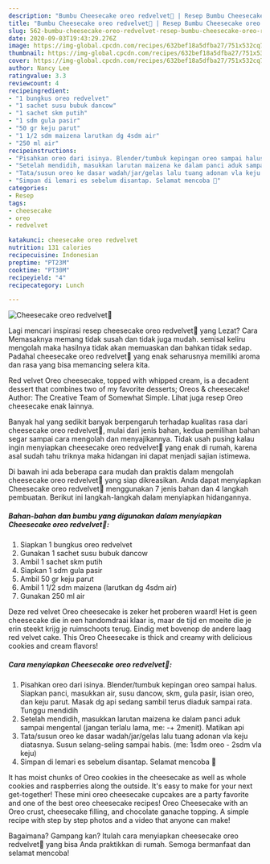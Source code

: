 ```yaml
---
description: "Bumbu Cheesecake oreo redvelvet🍰 | Resep Bumbu Cheesecake oreo redvelvet🍰 Yang Enak Dan Mudah"
title: "Bumbu Cheesecake oreo redvelvet🍰 | Resep Bumbu Cheesecake oreo redvelvet🍰 Yang Enak Dan Mudah"
slug: 562-bumbu-cheesecake-oreo-redvelvet-resep-bumbu-cheesecake-oreo-redvelvet-yang-enak-dan-mudah
date: 2020-09-03T19:43:29.276Z
image: https://img-global.cpcdn.com/recipes/632bef18a5dfba27/751x532cq70/cheesecake-oreo-redvelvet🍰-foto-resep-utama.jpg
thumbnail: https://img-global.cpcdn.com/recipes/632bef18a5dfba27/751x532cq70/cheesecake-oreo-redvelvet🍰-foto-resep-utama.jpg
cover: https://img-global.cpcdn.com/recipes/632bef18a5dfba27/751x532cq70/cheesecake-oreo-redvelvet🍰-foto-resep-utama.jpg
author: Nancy Lee
ratingvalue: 3.3
reviewcount: 4
recipeingredient:
- "1 bungkus oreo redvelvet"
- "1 sachet susu bubuk dancow"
- "1 sachet skm putih"
- "1 sdm gula pasir"
- "50 gr keju parut"
- "1 1/2 sdm maizena larutkan dg 4sdm air"
- "250 ml air"
recipeinstructions:
- "Pisahkan oreo dari isinya. Blender/tumbuk kepingan oreo sampai halus. Siapkan panci, masukkan air, susu dancow, skm, gula pasir, isian oreo, dan keju parut. Masak dg api sedang sambil terus diaduk sampai rata. Tunggu mendidih"
- "Setelah mendidih, masukkan larutan maizena ke dalam panci aduk sampai mengental (jangan terlalu lama, me: -+ 2menit). Matikan api"
- "Tata/susun oreo ke dasar wadah/jar/gelas lalu tuang adonan vla keju diatasnya. Susun selang-seling sampai habis. (me: 1sdm oreo - 2sdm vla keju)"
- "Simpan di lemari es sebelum disantap. Selamat mencoba 🤗"
categories:
- Resep
tags:
- cheesecake
- oreo
- redvelvet

katakunci: cheesecake oreo redvelvet 
nutrition: 131 calories
recipecuisine: Indonesian
preptime: "PT23M"
cooktime: "PT30M"
recipeyield: "4"
recipecategory: Lunch

---
```



![Cheesecake oreo redvelvet🍰](https://img-global.cpcdn.com/recipes/632bef18a5dfba27/751x532cq70/cheesecake-oreo-redvelvet🍰-foto-resep-utama.jpg)

Lagi mencari inspirasi resep cheesecake oreo redvelvet🍰 yang Lezat? Cara Memasaknya memang tidak susah dan tidak juga mudah. semisal keliru mengolah maka hasilnya tidak akan memuaskan dan bahkan tidak sedap. Padahal cheesecake oreo redvelvet🍰 yang enak seharusnya memiliki aroma dan rasa yang bisa memancing selera kita.

Red velvet Oreo cheesecake, topped with whipped cream, is a decadent dessert that combines two of my favorite desserts; Oreos &amp; cheesecake! Author: The Creative Team of Somewhat Simple. Lihat juga resep Oreo cheesecake enak lainnya.

Banyak hal yang sedikit banyak berpengaruh terhadap kualitas rasa dari cheesecake oreo redvelvet🍰, mulai dari jenis bahan, kedua pemilihan bahan segar sampai cara mengolah dan menyajikannya. Tidak usah pusing kalau ingin menyiapkan cheesecake oreo redvelvet🍰 yang enak di rumah, karena asal sudah tahu triknya maka hidangan ini dapat menjadi sajian istimewa.


Di bawah ini ada beberapa cara mudah dan praktis dalam mengolah cheesecake oreo redvelvet🍰 yang siap dikreasikan. Anda dapat menyiapkan Cheesecake oreo redvelvet🍰 menggunakan 7 jenis bahan dan 4 langkah pembuatan. Berikut ini langkah-langkah dalam menyiapkan hidangannya.

<!--inarticleads1-->

##### Bahan-bahan dan bumbu yang digunakan dalam menyiapkan Cheesecake oreo redvelvet🍰:

1. Siapkan 1 bungkus oreo redvelvet
1. Gunakan 1 sachet susu bubuk dancow
1. Ambil 1 sachet skm putih
1. Siapkan 1 sdm gula pasir
1. Ambil 50 gr keju parut
1. Ambil 1 1/2 sdm maizena (larutkan dg 4sdm air)
1. Gunakan 250 ml air


Deze red velvet Oreo cheesecake is zeker het proberen waard! Het is geen cheesecake die in een handomdraai klaar is, maar de tijd en moeite die je erin steekt krijg je ruimschoots terug. Eindig met bovenop de andere laag red velvet cake. This Oreo Cheesecake is thick and creamy with delicious cookies and cream flavors! 

<!--inarticleads2-->

##### Cara menyiapkan Cheesecake oreo redvelvet🍰:

1. Pisahkan oreo dari isinya. Blender/tumbuk kepingan oreo sampai halus. Siapkan panci, masukkan air, susu dancow, skm, gula pasir, isian oreo, dan keju parut. Masak dg api sedang sambil terus diaduk sampai rata. Tunggu mendidih
1. Setelah mendidih, masukkan larutan maizena ke dalam panci aduk sampai mengental (jangan terlalu lama, me: -+ 2menit). Matikan api
1. Tata/susun oreo ke dasar wadah/jar/gelas lalu tuang adonan vla keju diatasnya. Susun selang-seling sampai habis. (me: 1sdm oreo - 2sdm vla keju)
1. Simpan di lemari es sebelum disantap. Selamat mencoba 🤗


It has moist chunks of Oreo cookies in the cheesecake as well as whole cookies and raspberries along the outside. It&#39;s easy to make for your next get-together! These mini oreo cheesecake cupcakes are a party favorite and one of the best oreo cheesecake recipes! Oreo Cheesecake with an Oreo crust, cheesecake filling, and chocolate ganache topping. A simple recipe with step by step photos and a video that anyone can make! 

Bagaimana? Gampang kan? Itulah cara menyiapkan cheesecake oreo redvelvet🍰 yang bisa Anda praktikkan di rumah. Semoga bermanfaat dan selamat mencoba!
